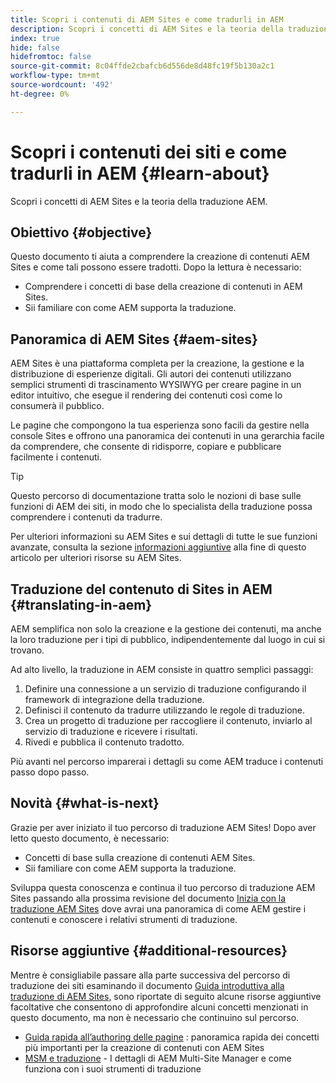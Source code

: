```yaml
---
title: Scopri i contenuti di AEM Sites e come tradurli in AEM
description: Scopri i concetti di AEM Sites e la teoria della traduzione AEM.
index: true
hide: false
hidefromtoc: false
source-git-commit: 8c04ffde2cbafcb6d556de8d48fc19f5b130a2c1
workflow-type: tm+mt
source-wordcount: '492'
ht-degree: 0%

---
```



# Scopri i contenuti dei siti e come tradurli in AEM {#learn-about}

Scopri i concetti di AEM Sites e la teoria della traduzione AEM.

## Obiettivo {#objective}

Questo documento ti aiuta a comprendere la creazione di contenuti AEM Sites e come tali possono essere tradotti. Dopo la lettura è necessario:

* Comprendere i concetti di base della creazione di contenuti in AEM Sites.
* Sii familiare con come AEM supporta la traduzione.

## Panoramica di AEM Sites {#aem-sites}

AEM Sites è una piattaforma completa per la creazione, la gestione e la distribuzione di esperienze digitali. Gli autori dei contenuti utilizzano semplici strumenti di trascinamento WYSIWYG per creare pagine in un editor intuitivo, che esegue il rendering dei contenuti così come lo consumerà il pubblico.

Le pagine che compongono la tua esperienza sono facili da gestire nella console Sites e offrono una panoramica dei contenuti in una gerarchia facile da comprendere, che consente di ridisporre, copiare e pubblicare facilmente i contenuti.

>[!TIP]
>
>Questo percorso di documentazione tratta solo le nozioni di base sulle funzioni di AEM dei siti, in modo che lo specialista della traduzione possa comprendere i contenuti da tradurre.
>
>Per ulteriori informazioni su AEM Sites e sui dettagli di tutte le sue funzioni avanzate, consulta la sezione [informazioni aggiuntive](#additional-information) alla fine di questo articolo per ulteriori risorse su AEM Sites.

## Traduzione del contenuto di Sites in AEM {#translating-in-aem}

AEM semplifica non solo la creazione e la gestione dei contenuti, ma anche la loro traduzione per i tipi di pubblico, indipendentemente dal luogo in cui si trovano.

Ad alto livello, la traduzione in AEM consiste in quattro semplici passaggi:

1. Definire una connessione a un servizio di traduzione configurando il framework di integrazione della traduzione.
1. Definisci il contenuto da tradurre utilizzando le regole di traduzione.
1. Crea un progetto di traduzione per raccogliere il contenuto, inviarlo al servizio di traduzione e ricevere i risultati.
1. Rivedi e pubblica il contenuto tradotto.


Più avanti nel percorso imparerai i dettagli su come AEM traduce i contenuti passo dopo passo.

## Novità {#what-is-next}

Grazie per aver iniziato il tuo percorso di traduzione AEM Sites! Dopo aver letto questo documento, è necessario:

* Concetti di base sulla creazione di contenuti AEM Sites.
* Sii familiare con come AEM supporta la traduzione.

Sviluppa questa conoscenza e continua il tuo percorso di traduzione AEM Sites passando alla prossima revisione del documento [Inizia con la traduzione AEM Sites](getting-started.md) dove avrai una panoramica di come AEM gestire i contenuti e conoscere i relativi strumenti di traduzione.

## Risorse aggiuntive {#additional-resources}

Mentre è consigliabile passare alla parte successiva del percorso di traduzione dei siti esaminando il documento [Guida introduttiva alla traduzione di AEM Sites,](getting-started.md) sono riportate di seguito alcune risorse aggiuntive facoltative che consentono di approfondire alcuni concetti menzionati in questo documento, ma non è necessario che continuino sul percorso.

* [Guida rapida all’authoring delle pagine](/help/sites-cloud/authoring/getting-started/quick-start.md) : panoramica rapida dei concetti più importanti per la creazione di contenuti con AEM Sites
* [MSM e traduzione](/help/sites-cloud/administering/msm-and-translation.md)  - I dettagli di AEM Multi-Site Manager e come funziona con i suoi strumenti di traduzione
